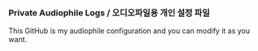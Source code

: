 ### Private Audiophile Logs / 오디오파일용 개인 설정 파일

This GitHub is my audiophile configuration and you can modify it as you want.
